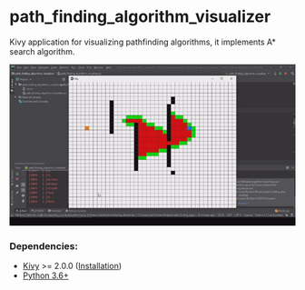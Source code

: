 # path_finding_algorithm_visualizer
Kivy application for visualizing pathfinding algorithms, it implements A* search algorithm.

<p align="center">
  <a href="https://www.youtube.com/watch?v=Vu2AS4ZMKkM">
    <img width="600" src="pathfinding_visualizer_thumbnail.jpg" title="Click to watch sorting visualizer on YouTube">
  </a>
</p>

### Dependencies:

- [Kivy](https://github.com/kivy/kivy) >= 2.0.0 ([Installation](https://kivy.org/doc/stable/gettingstarted/installation.html))
- [Python 3.6+](https://www.python.org/)

